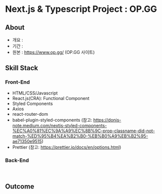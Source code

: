 # Next.js & Typescript Project : OP.GG

## About

- 개요 :
- 기간 :
- 원본 : https://www.op.gg/ (OP.GG 사이트)
  <br />

## Skill Stack

### Front-End

- HTML/CSS/Javascript
- React.js(CRA): Functional Component
- Styled Components
- Axios
- react-router-dom
- babel-plugin-styled-components (참고: https://donis-note.medium.com/nextjs-styled-components-%EC%A0%81%EC%9A%A9%EC%8B%9C-prop-classname-did-not-match-%ED%95%B4%EA%B2%B0-%EB%B0%A9%EB%B2%95-ae71350e9515)
- Prettier (참고: https://prettier.io/docs/en/options.html)

### Back-End

<br />

## Outcome
